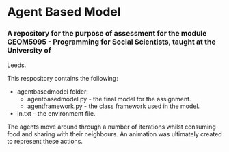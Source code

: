 # Agent Based Model
### A repository for the purpose of assessment for the module GEOM5995 - Programming for Social Scientists, taught at the University of 
Leeds.

This respository contains the following:
- agentbasedmodel folder:
  - agentbasedmodel.py - the final model for the assignment.
  - agentframework.py - the class framework used in the model.
- in.txt - the environment file.

The agents move around through a number of iterations whilst consuming food and sharing with their neighbours. An animation was ultimately 
created to represent these actions.
